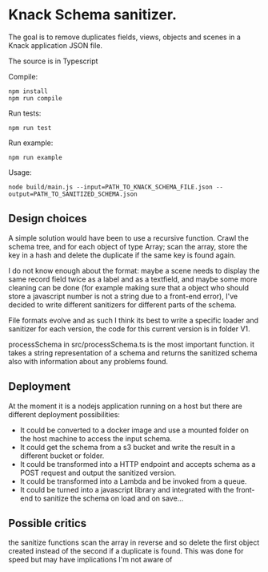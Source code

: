 # Knack Schema sanitizer.

The goal is to remove duplicates fields, views, objects and scenes in a Knack application JSON file.

The source is in Typescript

Compile:
    
    npm install
    npm run compile
    
Run tests:
    
    npm run test

Run example:
    
    npm run example


Usage:

    node build/main.js --input=PATH_TO_KNACK_SCHEMA_FILE.json --output=PATH_TO_SANITIZED_SCHEMA.json

## Design choices

A simple solution would have been to use a recursive function. Crawl the schema tree, and for each object of type Array; scan the array, store the key in a hash and delete the duplicate if the same key is found again. 

I do not know enough about the format: maybe a scene needs to display the same record field twice as a label and as a textfield, and maybe some more cleaning can be done (for example making sure that a object who should store a javascript number is not a string due to a front-end error), I've decided to write different sanitizers for different parts of the schema.

File formats evolve and as such I think its best to write a specific loader and sanitizer for each version, the code for this current version is in folder V1.

processSchema in src/processSchema.ts is the most important function. it takes a string representation of a schema and returns the sanitized schema also with information about any problems found.

## Deployment

At the moment it is a nodejs application running on a host but there are different deployment possibilities:

- It could be converted to a docker image and use a mounted folder on the host machine to access the input schema.
- It could get the schema from a s3 bucket and write the result in a different bucket or folder.
- It could be transformed into a HTTP endpoint and accepts schema as a POST request and output the sanitized version.
- It could be transformed into a Lambda and be invoked from a queue.
- It could be turned into a javascript library and integrated with the front-end to sanitize the schema on load and on save...

## Possible critics

the sanitize functions scan the array in reverse and so delete the first object created instead of the second if a duplicate is found. This was done for speed but may have implications I'm not aware of 